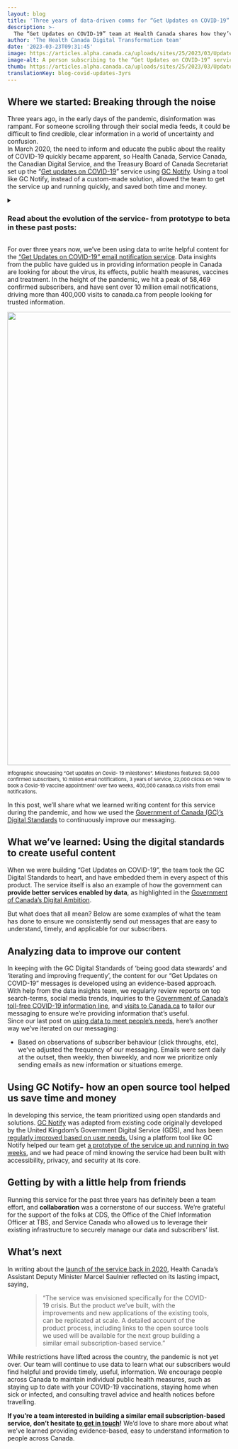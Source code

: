 ```yaml
---
layout: blog
title: 'Three years of data-driven comms for “Get Updates on COVID-19”'
description: >-
  The “Get Updates on COVID-19” team at Health Canada shares how they’ve iterated and improved their GC comms over the past three years using data.
author: 'The Health Canada Digital Transformation team'
date: '2023-03-23T09:31:45'
image: https://articles.alpha.canada.ca/uploads/sites/25/2023/03/Updates_EN.jpeg
image-alt: A person subscribing to the “Get Updates on COVID-19” service on their phone. It requests their email.
thumb: https://articles.alpha.canada.ca/uploads/sites/25/2023/03/Updates_EN.jpeg
translationKey: blog-covid-updates-3yrs
---
```


<h2 id="h-where-we-started-breaking-through-the-noise"><strong>Where we started: Breaking through the noise</strong></h2>



<p>Three years ago, in the early days of the pandemic, disinformation was rampant. For someone scrolling through their social media feeds, it could be difficult to find credible, clear information in a world of uncertainty and confusion.<br>In March 2020, the need to inform and educate the public about the reality of COVID-19 quickly became apparent, so Health Canada, Service Canada, the Canadian Digital Service, and the Treasury Board of Canada Secretariat set up the &#8220;<a href="https://www.canada.ca/en/managed-web-service/get-updates-covid-19.html" target="_blank" rel="noreferrer noopener">Get updates on COVID-19</a>&#8221; service using <a href="https://notification.canada.ca/" target="_blank" rel="noreferrer noopener">GC Notify</a>. Using a tool like GC Notify, instead of a custom-made solution, allowed the team to get the service up and running quickly, and saved both time and money.</p>



<details class="wp-block-cds-snc-expander"><summary><h3>Read about the evolution of the service- from prototype to beta in these past posts:</h3></summary><div class="wp-block-cds-snc-expander"><a href="https://digital.canada.ca/2020/05/13/get-updates-on-covid-19-email-notification-service/" target="_blank" rel="noreferrer noopener">Get Updates on COVID-19 – Email Notification Service</a> (May 2020)<br><a href="https://digital.canada.ca/2020/06/17/launching-an-alpha-service/" target="_blank" rel="noreferrer noopener">Launching an Alpha Service </a>(June 2020)<br><a href="https://digital.canada.ca/2021/07/28/using-data-to-meet-peoples-information-needs-during-the-pandemic/" target="_blank" rel="noreferrer noopener">Using data to meet people’s information needs during a pandemic</a> (July 2021)<br><a href="https://digital.canada.ca/2022/04/05/reflections-on-a-service-at-100-weeks/" target="_blank" rel="noreferrer noopener">Reflections on a service at 100 weeks</a> (April 2022)</div></details>



<p></p>



<p>For over three years now, we&#8217;ve been using data to write helpful content for the <a href="https://digital.canada.ca/2020/05/13/get-updates-on-covid-19-email-notification-service/" target="_blank" rel="noreferrer noopener">&#8220;Get Updates on COVID-19&#8221; email notification service</a>. Data insights from the public have guided us in providing information people in Canada are looking for about the virus, its effects, public health measures, vaccines and treatment. In the height of the pandemic, we hit a peak of 58,469 confirmed subscribers, and have sent over 10 million email notifications, driving more than 400,000 visits to canada.ca from people looking for trusted information.</p>


<img decoding="async" loading="lazy" width="1024" height="430" src="https://articles.alpha.canada.ca/uploads/sites/25/2023/03/NotifyInforgraphie_EN-NEW-1024x430.png" alt="" class="wp-image-1020" style="max-width: 100%;height: auto;" srcset="https://articles.alpha.canada.ca/uploads/sites/25/2023/03/NotifyInforgraphie_EN-NEW-1024x430.png 1024w, https://articles.alpha.canada.ca/uploads/sites/25/2023/03/NotifyInforgraphie_EN-NEW-300x126.png 300w, https://articles.alpha.canada.ca/uploads/sites/25/2023/03/NotifyInforgraphie_EN-NEW-768x323.png 768w, https://articles.alpha.canada.ca/uploads/sites/25/2023/03/NotifyInforgraphie_EN-NEW.png 1200w" sizes="(max-width: 1024px) 100vw, 1024px" />


<p style="font-size:11px">Infographic showcasing “Get updates on Covid- 19 milestones”. Milestones featured: 58,000 confirmed subscribers, 10 million email notifications, 3 years of service, 22,000 clicks on ‘How to book a Covid-19 vaccine appointment’ over two weeks, 400,000 canada.ca visits from email notifications.</p>



<p>In this post, we’ll share what we learned writing content for this service during the pandemic, and how we used the <a href="https://www.canada.ca/en/government/system/digital-government/government-canada-digital-standards.html" target="_blank" rel="noreferrer noopener">Government of Canada (GC)’s Digital Standards</a> to continuously improve our messaging.</p>



<h2><strong>What we’ve learned: Using the digital standards to create useful content</strong></h2>



<p>When we were building &#8220;Get Updates on COVID-19&#8221;, the team took the GC Digital Standards to heart, and have embedded them in every aspect of this product. The service itself is also an example of how the government can<strong> provide better services enabled by data</strong>, as highlighted in the <a href="https://www.canada.ca/en/government/system/digital-government/government-canada-digital-operations-strategic-plans/canada-digital-ambition.html" target="_blank" rel="noreferrer noopener">Government of Canada’s Digital Ambition</a>.</p>



<p>But what does that all mean? Below are some examples of what the team has done to ensure we consistently send out messages that are easy to understand, timely, and applicable for our subscribers.</p>



<h2><strong>Analyzing data to improve our content</strong></h2>



<p>In keeping with the GC Digital Standards of ‘being good data stewards’ and ‘iterating and improving frequently’, the content for our &#8220;Get Updates on COVID-19&#8221; messages is developed using an evidence-based approach. With help from the data insights team, we regularly review reports on top search-terms, social media trends, inquiries to the <a href="https://health.canada.ca/en/public-health/corporate/contact-us.html" target="_blank" rel="noreferrer noopener">Government of Canada’s toll-free COVID-19 information line</a>, and <a href="https://www.canada.ca/en/public-health/services/diseases/coronavirus-disease-covid-19.html" target="_blank" rel="noreferrer noopener">visits to Canada.ca</a> to tailor our messaging to ensure we’re providing information that’s useful.<br>Since our last post on <a href="https://digital.canada.ca/2021/07/28/using-data-to-meet-peoples-information-needs-during-the-pandemic/" target="_blank" rel="noreferrer noopener">using data to meet people’s needs</a>, here’s another way we’ve iterated on our messaging:</p>



<ul>
<li>Based on observations of subscriber behaviour (click throughs, etc), we’ve adjusted the frequency of our messaging. Emails were sent daily at the outset, then weekly, then biweekly, and now we prioritize only sending emails as new information or situations emerge.</li>
</ul>



<h2><strong>Using GC Notify- how an open source tool helped us save time and money </strong></h2>



<p>In developing this service, the team prioritized using open standards and solutions. <a href="https://notification.canada.ca/" target="_blank" rel="noreferrer noopener">GC Notify</a> was adapted from existing code originally developed by the United Kingdom’s Government Digital Service (GDS), and has been <a href="https://digital.canada.ca/2021/02/01/gc-notify-has-reached-beta/" target="_blank" rel="noreferrer noopener">regularly improved based on user needs.</a> Using a platform tool like GC Notify helped our team get <a href="https://twitter.com/CDS_GC/status/1392481358522589188?s=20" target="_blank" rel="noreferrer noopener">a prototype of the service up and running in two weeks</a>, and we had peace of mind knowing the service had been built with accessibility, privacy, and security at its core.</p>



<h2><strong>Getting by with a little help from friends</strong></h2>



<p>Running this service for the past three years has definitely been a team effort, and <strong>collaboration</strong> was a cornerstone of our success. We’re grateful for the support of the folks at CDS, the Office of the Chief Information Officer at TBS, and Service Canada who allowed us to leverage their existing infrastructure to securely manage our data and subscribers’ list.</p>



<h2><strong>What’s next</strong></h2>



<p>In writing about the <a href="https://digital.canada.ca/2020/05/13/get-updates-on-covid-19-email-notification-service/" target="_blank" rel="noreferrer noopener">launch of the service back in 2020</a>, Health Canada’s Assistant Deputy Minister Marcel Saulnier reflected on its lasting impact, saying,</p>



<figure class="wp-block-pullquote has-text-align-left"><blockquote><p>“The service was envisioned specifically for the COVID-19 crisis. But the product we’ve built, with the improvements and new applications of the existing tools, can be replicated at scale. A detailed account of the product process, including links to the open source tools we used will be available for the next group building a similar email subscription-based service.”</p></blockquote></figure>



<p>While restrictions have lifted across the country, the pandemic is not yet over. Our team will continue to use data to learn what our subscribers would find helpful and provide timely, useful, information. We encourage people across Canada to maintain individual public health measures, such as staying up to date with your COVID-19 vaccinations, staying home when sick or infected, and consulting travel advice and health notices before travelling.</p>



<p><strong>If you’re a team interested in building a similar email subscription-based service, don’t hesitate <a href="mailto:digital-transformation-numerique@hc-sc.gc.ca">to get in touch</a>!</strong> We’d love to share more about what we’ve learned providing evidence-based, easy to understand information to people across Canada.</p>

